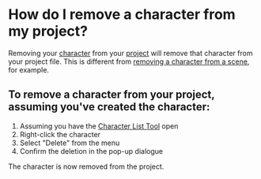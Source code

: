 # How do I remove a character from my project?

Removing your [character](/What%20is/a%20Character.md) from your [project](/What%20is/a%20Project.md) will remove that character from your project file. This is different from [removing a character from a scene](/How%20do%20I%20remove/a%20character%20from%my%20scene.md), for example. 

## To remove a character from your project, assuming you've created the character:

1. Assuming you have the [Character List Tool](/What%20can%20I%20do%20with/the%20Character%20List%20Tool.md) open
2. Right-click the character
3. Select "Delete" from the menu
4. Confirm the deletion in the pop-up dialogue

The character is now removed from the project. 